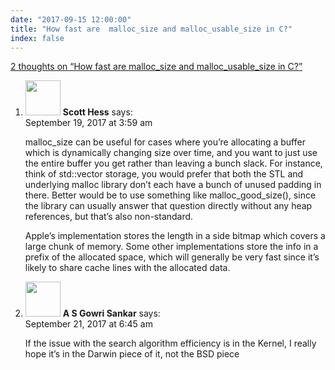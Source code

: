```yaml
---
date: "2017-09-15 12:00:00"
title: "How fast are  malloc_size and malloc_usable_size in C?"
index: false
---
```


[2 thoughts on &ldquo;How fast are malloc_size and malloc_usable_size in C?&rdquo;](/lemire/blog/2017/09-15-how-fast-are-malloc_size-and-malloc_usable_size-in-c)

<ol class="comment-list">
<li id="comment-286318" class="comment even thread-even depth-1">
<div class="comment-author vcard">
<img alt src="https://secure.gravatar.com/avatar/3bcc2e0f60fe12078bfced929aa851f3?s=56&#038;d=mm&#038;r=g" srcset="https://secure.gravatar.com/avatar/3bcc2e0f60fe12078bfced929aa851f3?s=112&#038;d=mm&#038;r=g 2x" class="avatar avatar-56 photo" height="56" width="56" decoding="async" /> <b class="fn">Scott Hess</b> <span class="says">says:</span> </div>
<div class="comment-metadata"><time datetime="2017-09-19T03:59:56+00:00">September 19, 2017 at 3:59 am</time></a> </div>
<div class="comment-content">
<p>malloc_size can be useful for cases where you&rsquo;re allocating a buffer which is dynamically changing size over time, and you want to just use the entire buffer you get rather than leaving a bunch slack. For instance, think of std::vector storage, you would prefer that both the STL and underlying malloc library don&rsquo;t each have a bunch of unused padding in there. Better would be to use something like malloc_good_size(), since the library can usually answer that question directly without any heap references, but that&rsquo;s also non-standard.</p>
<p>Apple&rsquo;s implementation stores the length in a side bitmap which covers a large chunk of memory. Some other implementations store the info in a prefix of the allocated space, which will generally be very fast since it&rsquo;s likely to share cache lines with the allocated data.</p>
</div>
</li>
<li id="comment-286501" class="comment odd alt thread-odd thread-alt depth-1">
<div class="comment-author vcard">
<img alt src="https://secure.gravatar.com/avatar/a4f96894ca46c1c7e7c3aba97cb1c642?s=56&#038;d=mm&#038;r=g" srcset="https://secure.gravatar.com/avatar/a4f96894ca46c1c7e7c3aba97cb1c642?s=112&#038;d=mm&#038;r=g 2x" class="avatar avatar-56 photo" height="56" width="56" decoding="async" /> <b class="fn">A S Gowri Sankar</b> <span class="says">says:</span> </div>
<div class="comment-metadata"><time datetime="2017-09-21T06:45:46+00:00">September 21, 2017 at 6:45 am</time></a> </div>
<div class="comment-content">
<p>If the issue with the search algorithm efficiency is in the Kernel, I really hope it&rsquo;s in the Darwin piece of it, not the BSD piece</p>
</div>
</li>
</ol>
